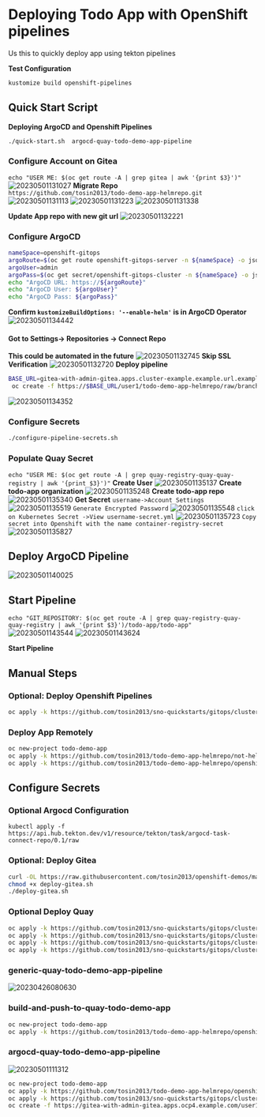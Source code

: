 # Deploying Todo App with OpenShift pipelines
Us this to quickly deploy app using tekton pipelines

**Test Configuration**
```bash
kustomize build openshift-pipelines
```

## Quick Start Script
**Deploying ArgoCD and Openshift Pipelines**
```bash
./quick-start.sh  argocd-quay-todo-demo-app-pipeline
```

### Configure Account on Gitea
`echo "USER ME: $(oc get route -A | grep gitea | awk '{print $3}')"`
![20230501131027](https://i.imgur.com/HmFsfVv.png)
**Migrate Repo**  
`https://github.com/tosin2013/todo-demo-app-helmrepo.git`
![20230501131113](https://i.imgur.com/Ck7D9Ab.png)
![20230501131223](https://i.imgur.com/TQBlAZK.png)
![20230501131338](https://i.imgur.com/gdti5iQ.png)

**Update App repo with new git url**
![20230501132221](https://i.imgur.com/b0nxu7X.png)

### Configure ArgoCD
```bash
nameSpace=openshift-gitops
argoRoute=$(oc get route openshift-gitops-server -n ${nameSpace} -o jsonpath='{.spec.host}')
argoUser=admin
argoPass=$(oc get secret/openshift-gitops-cluster -n ${nameSpace} -o jsonpath='{.data.admin\.password}' | base64 -d) 
echo "ArgoCD URL: https://${argoRoute}"
echo "ArgoCD User: ${argoUser}"
echo "ArgoCD Pass: ${argoPass}"
```
**Confirm `kustomizeBuildOptions: '--enable-helm'` is in ArgoCD Operator**
![20230501134442](https://i.imgur.com/g6GeDyl.png)
#### Got to Settings-> Repositories -> Connect Repo
**This could be automated in the future**
![20230501132745](https://i.imgur.com/mL6xDge.png)
**Skip SSL Verification**
![20230501132720](https://i.imgur.com/IJCA0Zc.png)
**Deploy pipeline**
```bash
BASE_URL=gitea-with-admin-gitea.apps.cluster-example.example.url.example.com
 oc create -f https://$BASE_URL/user1/todo-demo-app-helmrepo/raw/branch/main/app-config/cluster-config.yaml
```
![20230501134352](https://i.imgur.com/WfNZEx6.png)

### Configure Secrets
```bash 
./configure-pipeline-secrets.sh
```

### Populate Quay Secret
`echo "USER ME: $(oc get route -A | grep quay-registry-quay-quay-registry | awk '{print $3}')"`
**Create User**
![20230501135137](https://i.imgur.com/uZfyUsP.png)
**Create todo-app organization**
![20230501135248](https://i.imgur.com/gLwQXgw.png)
**Create todo-app repo**
![20230501135340](https://i.imgur.com/cN6L4BM.png)
**Get Secret**
`username->Account Settings`
![20230501135519](https://i.imgur.com/drw7vSl.png)
`Generate Encrypted Password`
![20230501135548](https://i.imgur.com/TlFSRww.png)
`click on Kubernetes Secret ->View username-secret.yml`
![20230501135723](https://i.imgur.com/KRfylLk.png)
`Copy secret into Openshift with the name container-registry-secret`
![20230501135827](https://i.imgur.com/UnxAx77.png)

## Deploy ArgoCD Pipeline 
![20230501140025](https://i.imgur.com/R2ExO1z.png)

## Start Pipeline
`echo "GIT_REPOSITORY: $(oc get route -A | grep quay-registry-quay-quay-registry | awk '{print $3}')/todo-app/todo-app"`
![20230501143544](https://i.imgur.com/oN769AD.png)
![20230501143624](https://i.imgur.com/UGKwjm1.png)

**Start Pipeline**

## Manual Steps
### Optional: Deploy Openshift Pipelines
```bash
oc apply -k https://github.com/tosin2013/sno-quickstarts/gitops/cluster-config/openshift-pipelines-operator/overlays/latest
```

### Deploy App Remotely
```bash 
oc new-project todo-demo-app
oc apply -k https://github.com/tosin2013/todo-demo-app-helmrepo/not-helm
oc apply -k https://github.com/tosin2013/todo-demo-app-helmrepo/openshift-pipelines
```

## Configure Secrets

### Optional Argocd Configuration
```
kubectl apply -f https://api.hub.tekton.dev/v1/resource/tekton/task/argocd-task-connect-repo/0.1/raw
```

### Optional: Deploy Gitea
```bash
curl -OL https://raw.githubusercontent.com/tosin2013/openshift-demos/master/quick-scripts/deploy-gitea.sh
chmod +x deploy-gitea.sh
./deploy-gitea.sh
```

### Optional Deploy Quay 
```bash
oc apply -k https://github.com/tosin2013/sno-quickstarts/gitops/cluster-config/quay-registry-operator/operator/overlays/stable-3.8
oc apply -k https://github.com/tosin2013/sno-quickstarts/gitops/cluster-config/openshift-data-foundation-operator/operator/overlays/stable-4.11
oc apply -k https://github.com/tosin2013/sno-quickstarts/gitops/cluster-config/openshift-container-storage-noobaa/overlays/default
oc apply -k https://github.com/tosin2013/sno-quickstarts/gitops/cluster-config/quay-registry-operator/instance/overlay/default
```
### generic-quay-todo-demo-app-pipeline
![20230426080630](https://i.imgur.com/hUkCNCB.png)

### build-and-push-to-quay-todo-demo-app
```bash
oc new-project todo-demo-app
oc apply -k https://github.com/tosin2013/todo-demo-app-helmrepo/openshift-pipelines
```


### argocd-quay-todo-demo-app-pipeline
![20230501111312](https://i.imgur.com/iKsTnjA.png)
```bash
oc new-project todo-demo-app
oc apply -k https://github.com/tosin2013/todo-demo-app-helmrepo/openshift-pipelines
oc apply -k https://github.com/tosin2013/sno-quickstarts/gitops/cluster-config/openshift-gitops
oc create -f https://gitea-with-admin-gitea.apps.ocp4.example.com/user1/todo-demo-app-helmrepo/raw/branch/main/app-config/cluster-config.yaml
```